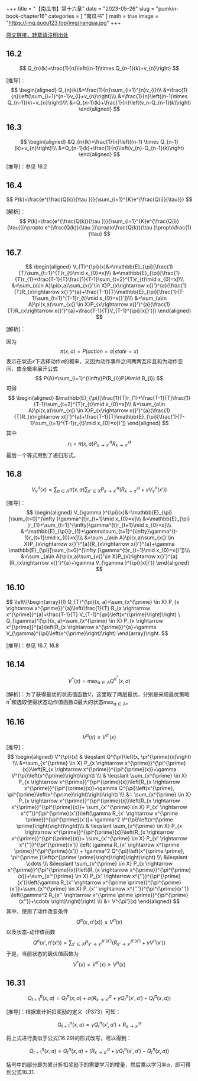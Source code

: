+++
title = "【南瓜书】第十六章"
date = "2023-05-26"
slug = "pumkin-book-chapter16"
categories = [
    "南瓜书"
]
math = true
image = "https://img.ququ123.top/img/nangua.jpg"
+++


[原文链接，转载请注明出处](https://www.ququ123.top/2024/03/ququ-blog)
## 16.2
$$
Q_{n}(k)=\frac{1}{n}\left((n-1)\times Q_{n-1}(k)+v_{n}\right)
$$

[推导]：
$$
\begin{aligned}
Q_{n}(k)&=\frac{1}{n}\sum_{i=1}^{n}v_{i}\\\
&=\frac{1}{n}\left(\sum_{i=1}^{n-1}v_{i}+v_{n}\right)\\\
&=\frac{1}{n}\left((n-1)\times Q_{n-1}(k)+v_{n}\right)\\\
&=Q_{n-1}(k)+\frac{1}{n}\left(v_n-Q_{n-1}(k)\right)
\end{aligned}
$$

## 16.3

$$
\begin{aligned}
&Q_{n}(k)=\frac{1}{n}\left((n-1) \times Q_{n-1}(k)+v_{n}\right)\\\
&=Q_{n-1}(k)+\frac{1}{n}\left(v_{n}-Q_{n-1}(k)\right)
\end{aligned}
$$



[推导]：参见 16.2

## 16.4

$$
P(k)=\frac{e^{\frac{Q(k)}{\tau }}}{\sum_{i=1}^{K}e^{\frac{Q(i)}{\tau}}}
$$

[解析]：
$$
P(k)=\frac{e^{\frac{Q(k)}{\tau }}}{\sum_{i=1}^{K}e^{\frac{Q(i)}{\tau}}}\propto e^{\frac{Q(k)}{\tau }}\propto\frac{Q(k)}{\tau }\propto\frac{1}{\tau}
$$

## 16.7

$$
\begin{aligned}
V_{T}^{\pi}(x)&=\mathbb{E}_{\pi}[\frac{1}{T}\sum_{t=1}^{T}r_{t}\mid x_{0}=x]\\\
&=\mathbb{E}_{\pi}[\frac{1}{T}r_{1}+\frac{T-1}{T}\frac{1}{T-1}\sum_{t=2}^{T}r_{t}\mid x_{0}=x]\\\
&=\sum_{a\in A}\pi(x,a)\sum_{x{}'\in X}P_{x\rightarrow x{}'}^{a}(\frac{1}{T}R_{x\rightarrow x{}'}^{a}+\frac{T-1}{T}\mathbb{E}_{\pi}[\frac{1}{T-1}\sum_{t=1}^{T-1}r_{t}\mid x_{0}=x{}'])\\\
&=\sum_{a\in A}\pi(x,a)\sum_{x{}'\in X}P_{x\rightarrow x{}'}^{a}(\frac{1}{T}R_{x\rightarrow x{}'}^{a}+\frac{T-1}{T}V_{T-1}^{\pi}(x{}')])
\end{aligned}
$$

[解析]：

因为
$$
\pi(x,a)=P(action=a|state=x)
$$
表示在状态$x$下选择动作$a$的概率，又因为动作事件之间两两互斥且和为动作空间，由全概率展开公式
$$
P(A)=\sum_{i=1}^{\infty}P(B_{i})P(A\mid B_{i})
$$
可得
$$
\begin{aligned}
&\mathbb{E}_{\pi}[\frac{1}{T}r_{1}+\frac{T-1}{T}\frac{1}{T-1}\sum_{t=2}^{T}r_{t}\mid x_{0}=x]\\\
&=\sum_{a\in A}\pi(x,a)\sum_{x{}'\in X}P_{x\rightarrow x{}'}^{a}(\frac{1}{T}R_{x\rightarrow x{}'}^{a}+\frac{T-1}{T}\mathbb{E}_{\pi}[\frac{1}{T-1}\sum_{t=1}^{T-1}r_{t}\mid x_{0}=x{}'])
\end{aligned}
$$
其中
$$
r_{1}=\pi(x,a)P_{x\rightarrow x{}'}^{a}R_{x\rightarrow x{}'}^{a}
$$
最后一个等式用到了递归形式。



## 16.8

$$
V_{\gamma }^{\pi}(x)=\sum _{a\in A}\pi(x,a)\sum_{x{}'\in X}P_{x\rightarrow x{}'}^{a}(R_{x\rightarrow x{}'}^{a}+\gamma V_{\gamma }^{\pi}(x{}'))
$$

[推导]：
$$
\begin{aligned}
V_{\gamma }^{\pi}(x)&=\mathbb{E}_{\pi}[\sum_{t=0}^{\infty }\gamma^{t}r_{t+1}\mid x_{0}=x]\\\
&=\mathbb{E}_{\pi}[r_{1}+\sum_{t=1}^{\infty}\gamma^{t}r_{t+1}\mid x_{0}=x]\\\
&=\mathbb{E}_{\pi}[r_{1}+\gamma\sum_{t=1}^{\infty}\gamma^{t-1}r_{t+1}\mid x_{0}=x]\\\
&=\sum _{a\in A}\pi(x,a)\sum_{x{}'\in X}P_{x\rightarrow x{}'}^{a}(R_{x\rightarrow x{}'}^{a}+\gamma \mathbb{E}_{\pi}[\sum_{t=0}^{\infty }\gamma^{t}r_{t+1}\mid x_{0}=x{}'])\\\
&=\sum _{a\in A}\pi(x,a)\sum_{x{}'\in X}P_{x\rightarrow x{}'}^{a}(R_{x\rightarrow x{}'}^{a}+\gamma V_{\gamma }^{\pi}(x{}'))
\end{aligned}
$$

## 16.10

$$
\left\\{\begin{array}{l}
Q_{T}^{\pi}(x, a)=\sum_{x^{\prime} \in X} P_{x \rightarrow x^{\prime}}^{a}\left(\frac{1}{T} R_{x \rightarrow x^{\prime}}^{a}+\frac{T-1}{T} V_{T-1}^{\pi}\left(x^{\prime}\right)\right) \\\
Q_{\gamma}^{\pi}(x, a)=\sum_{x^{\prime} \in X} P_{x \rightarrow x^{\prime}}^{a}\left(R_{x \rightarrow x^{\prime}}^{a}+\gamma V_{\gamma}^{\pi}\left(x^{\prime}\right)\right)
\end{array}\right.
$$

[推导]：参见 16.7, 16.8

## 16.14

$$
V^{*}(x)=\max _{a \in A} Q^{\pi^{*}}(x, a)
$$

[解析]：为了获得最优的状态值函数$V$，这里取了两层最优，分别是采用最优策略$\pi^{*}$和选取使得状态动作值函数$Q$最大的状态$\max_{a\in A}$。

## 16.16
$$
V^{\pi}(x)\leqslant V^{\pi{}'}(x)
$$
[推导]：
$$
\begin{aligned}
V^{\pi}(x) & \leqslant Q^{\pi}\left(x, \pi^{\prime}(x)\right) \\\
&=\sum_{x^{\prime} \in X} P_{x \rightarrow x^{\prime}}^{\pi^{\prime}(x)}\left(R_{x \rightarrow x^{\prime}}^{\pi^{\prime}(x)}+\gamma V^{\pi}\left(x^{\prime}\right)\right) \\\
& \leqslant \sum_{x^{\prime} \in X} P_{x \rightarrow x^{\prime}}^{\pi^{\prime}(x)}\left(R_{x \rightarrow x^{\prime}}^{\pi^{\prime}(x)}+\gamma Q^{\pi}\left(x^{\prime}, \pi^{\prime}\left(x^{\prime}\right)\right)\right) \\\
&= \sum_{x^{\prime} \in X} P_{x \rightarrow x^{\prime}}^{\pi^{\prime}(x)}\left(R_{x \rightarrow x^{\prime}}^{\pi^{\prime}(x)}+
\sum_{x'^{\prime} \in X} P_{x' \rightarrow x^{''}}^{\pi^{\prime}(x')}\left(\gamma R_{x' \rightarrow x^{\prime \prime}}^{\pi^{\prime}(x')}+
\gamma^2 V^{\pi}\left(x^{\prime \prime}\right)\right)\right)\\\
& \leqslant \sum_{x^{\prime} \in X} P_{x \rightarrow x^{\prime}}^{\pi^{\prime}(x)}\left(R_{x \rightarrow x^{\prime}}^{\pi^{\prime}(x)}+ \sum_{x'^{\prime} \in X} P_{x' \rightarrow x^{''}}^{\pi^{\prime}(x')} \left( \gamma R_{x' \rightarrow x^{\prime \prime}}^{\pi^{\prime}(x')} +
\gamma^2 Q^{\pi}\left(x^{\prime \prime}, \pi^{\prime }\left(x^{\prime \prime}\right)\right)\right)\right) \\\
&\leqslant \cdots \\\
&\leqslant \sum_{x^{\prime} \in X} P_{x \rightarrow x^{\prime}}^{\pi^{\prime}(x)}\left(R_{x \rightarrow x^{\prime}}^{\pi^{\prime}(x)}+\sum_{x'^{\prime} \in X} P_{x' \rightarrow x^{''}}^{\pi^{\prime}(x')}\left(\gamma R_{x' \rightarrow x^{\prime \prime}}^{\pi^{\prime}(x')}+\sum_{x'^{\prime} \in X} P_{x'' \rightarrow x^{'''}}^{\pi^{\prime}(x'')} \left(\gamma^2 R_{x'' \rightarrow x^{\prime \prime \prime}}^{\pi^{\prime}(x'')}+\cdots \right)\right)\right) \\\
&= V^{\pi'}(x) 
\end{aligned}
$$
其中，使用了动作改变条件
$$
Q^{\pi}(x,\pi{}'(x))\geqslant V^{\pi}(x)
$$
以及状态-动作值函数
$$
Q^{\pi}(x{}',\pi{}'(x{}'))=\sum_{x{}'\in X}P_{x{}'\rightarrow x{}'}^{\pi{}'(x{}')}(R_{x{}'\rightarrow x{}'}^{\pi{}'(x{}')}+\gamma V^{\pi}(x{}'))
$$
于是，当前状态的最优值函数为
$$
V^{\ast}(x)=V^{\pi{}'}(x)\geqslant V^{\pi}(x)
$$

## 16.31

$$
Q_{t+1}^{\pi}(x,a)=Q_{t}^{\pi}(x,a)+\alpha (R_{x\rightarrow x{}'}^{a}+\gamma Q_{t}^{\pi}(x{}',a{}')-Q_{t}^{\pi}(x,a))
$$

[推导]：根据累计折扣奖励的定义（P373）可知：

$$Q_{t+1}^{\pi}(x, a)=\gamma Q_{t}^{\pi}(x', a')+R_{x\to x'}^{a}$$


将上式进行类似于公式(16.29)的形式改写，可以得到：


$$Q_{t+1}^{\pi}(x, a)= Q_{t}^{\pi}(x, a) + (R_{x\to x'}^{a} + \gamma Q_{t}^{\pi}(x', a') -  Q_{t}^{\pi}(x, a) )$$

括号中的部分即为累计折扣奖励下的需要学习的增量，然后乘以学习率$\alpha$，即可得到公式16.31.
